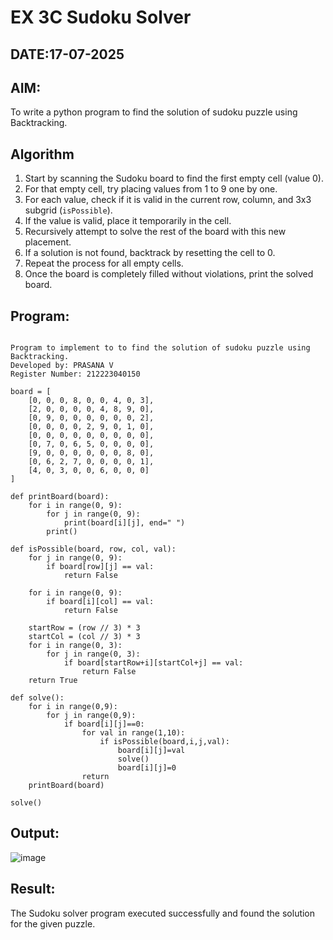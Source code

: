 # EX 3C Sudoku Solver
## DATE:17-07-2025
## AIM:
To write a python program to find the solution of sudoku puzzle using Backtracking.


## Algorithm

1. Start by scanning the Sudoku board to find the first empty cell (value 0).  
2. For that empty cell, try placing values from 1 to 9 one by one.  
3. For each value, check if it is valid in the current row, column, and 3x3 subgrid (`isPossible`).  
4. If the value is valid, place it temporarily in the cell.  
5. Recursively attempt to solve the rest of the board with this new placement.  
6. If a solution is not found, backtrack by resetting the cell to 0.  
7. Repeat the process for all empty cells.  
8. Once the board is completely filled without violations, print the solved board.


## Program:
```

Program to implement to to find the solution of sudoku puzzle using Backtracking.
Developed by: PRASANA V
Register Number: 212223040150

```
```PY
board = [
    [0, 0, 0, 8, 0, 0, 4, 0, 3],
    [2, 0, 0, 0, 0, 4, 8, 9, 0],
    [0, 9, 0, 0, 0, 0, 0, 0, 2],
    [0, 0, 0, 0, 2, 9, 0, 1, 0],
    [0, 0, 0, 0, 0, 0, 0, 0, 0],
    [0, 7, 0, 6, 5, 0, 0, 0, 0],
    [9, 0, 0, 0, 0, 0, 0, 8, 0],
    [0, 6, 2, 7, 0, 0, 0, 0, 1],
    [4, 0, 3, 0, 0, 6, 0, 0, 0]
]

def printBoard(board):
    for i in range(0, 9):
        for j in range(0, 9):
            print(board[i][j], end=" ")
        print()

def isPossible(board, row, col, val):
    for j in range(0, 9):
        if board[row][j] == val:
            return False

    for i in range(0, 9):
        if board[i][col] == val:
            return False

    startRow = (row // 3) * 3
    startCol = (col // 3) * 3
    for i in range(0, 3):
        for j in range(0, 3):
            if board[startRow+i][startCol+j] == val:
                return False
    return True

def solve():
    for i in range(0,9):
        for j in range(0,9):
            if board[i][j]==0:
                for val in range(1,10):
                    if isPossible(board,i,j,val):
                        board[i][j]=val
                        solve()
                        board[i][j]=0
                return 
    printBoard(board)
    
solve()
```
## Output:

![image](https://github.com/user-attachments/assets/5befbbec-d268-47fb-a468-391035de7b10)

## Result:
The Sudoku solver program executed successfully and found the solution for the given puzzle.
